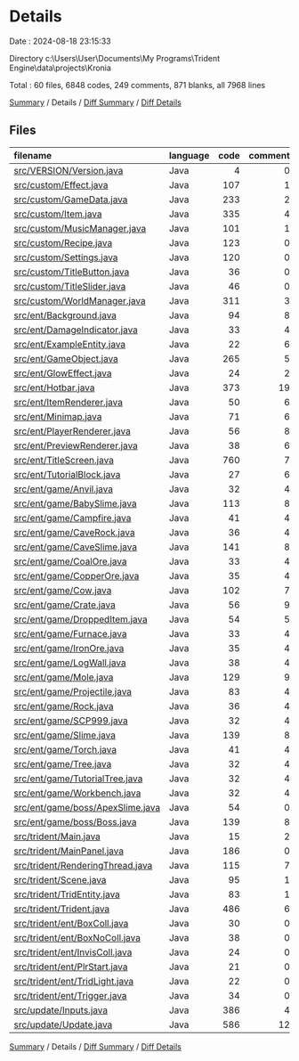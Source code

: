 # Details

Date : 2024-08-18 23:15:33

Directory c:\\Users\\User\\Documents\\My Programs\\Trident Engine\\data\\projects\\Kronia

Total : 60 files,  6848 codes, 249 comments, 871 blanks, all 7968 lines

[Summary](results.md) / Details / [Diff Summary](diff.md) / [Diff Details](diff-details.md)

## Files
| filename | language | code | comment | blank | total |
| :--- | :--- | ---: | ---: | ---: | ---: |
| [src/VERSION/Version.java](/src/VERSION/Version.java) | Java | 4 | 0 | 4 | 8 |
| [src/custom/Effect.java](/src/custom/Effect.java) | Java | 107 | 1 | 15 | 123 |
| [src/custom/GameData.java](/src/custom/GameData.java) | Java | 233 | 2 | 24 | 259 |
| [src/custom/Item.java](/src/custom/Item.java) | Java | 335 | 4 | 11 | 350 |
| [src/custom/MusicManager.java](/src/custom/MusicManager.java) | Java | 101 | 1 | 19 | 121 |
| [src/custom/Recipe.java](/src/custom/Recipe.java) | Java | 123 | 0 | 13 | 136 |
| [src/custom/Settings.java](/src/custom/Settings.java) | Java | 120 | 0 | 8 | 128 |
| [src/custom/TitleButton.java](/src/custom/TitleButton.java) | Java | 36 | 0 | 7 | 43 |
| [src/custom/TitleSlider.java](/src/custom/TitleSlider.java) | Java | 46 | 0 | 8 | 54 |
| [src/custom/WorldManager.java](/src/custom/WorldManager.java) | Java | 311 | 3 | 19 | 333 |
| [src/ent/Background.java](/src/ent/Background.java) | Java | 94 | 8 | 27 | 129 |
| [src/ent/DamageIndicator.java](/src/ent/DamageIndicator.java) | Java | 33 | 4 | 8 | 45 |
| [src/ent/ExampleEntity.java](/src/ent/ExampleEntity.java) | Java | 22 | 6 | 9 | 37 |
| [src/ent/GameObject.java](/src/ent/GameObject.java) | Java | 265 | 5 | 20 | 290 |
| [src/ent/GlowEffect.java](/src/ent/GlowEffect.java) | Java | 24 | 2 | 6 | 32 |
| [src/ent/Hotbar.java](/src/ent/Hotbar.java) | Java | 373 | 19 | 43 | 435 |
| [src/ent/ItemRenderer.java](/src/ent/ItemRenderer.java) | Java | 50 | 6 | 9 | 65 |
| [src/ent/Minimap.java](/src/ent/Minimap.java) | Java | 71 | 6 | 12 | 89 |
| [src/ent/PlayerRenderer.java](/src/ent/PlayerRenderer.java) | Java | 56 | 8 | 8 | 72 |
| [src/ent/PreviewRenderer.java](/src/ent/PreviewRenderer.java) | Java | 38 | 6 | 7 | 51 |
| [src/ent/TitleScreen.java](/src/ent/TitleScreen.java) | Java | 760 | 7 | 28 | 795 |
| [src/ent/TutorialBlock.java](/src/ent/TutorialBlock.java) | Java | 27 | 6 | 9 | 42 |
| [src/ent/game/Anvil.java](/src/ent/game/Anvil.java) | Java | 32 | 4 | 10 | 46 |
| [src/ent/game/BabySlime.java](/src/ent/game/BabySlime.java) | Java | 113 | 8 | 22 | 143 |
| [src/ent/game/Campfire.java](/src/ent/game/Campfire.java) | Java | 41 | 4 | 9 | 54 |
| [src/ent/game/CaveRock.java](/src/ent/game/CaveRock.java) | Java | 36 | 4 | 10 | 50 |
| [src/ent/game/CaveSlime.java](/src/ent/game/CaveSlime.java) | Java | 141 | 8 | 22 | 171 |
| [src/ent/game/CoalOre.java](/src/ent/game/CoalOre.java) | Java | 33 | 4 | 10 | 47 |
| [src/ent/game/CopperOre.java](/src/ent/game/CopperOre.java) | Java | 35 | 4 | 10 | 49 |
| [src/ent/game/Cow.java](/src/ent/game/Cow.java) | Java | 102 | 7 | 15 | 124 |
| [src/ent/game/Crate.java](/src/ent/game/Crate.java) | Java | 56 | 9 | 16 | 81 |
| [src/ent/game/DroppedItem.java](/src/ent/game/DroppedItem.java) | Java | 54 | 5 | 14 | 73 |
| [src/ent/game/Furnace.java](/src/ent/game/Furnace.java) | Java | 33 | 4 | 9 | 46 |
| [src/ent/game/IronOre.java](/src/ent/game/IronOre.java) | Java | 35 | 4 | 10 | 49 |
| [src/ent/game/LogWall.java](/src/ent/game/LogWall.java) | Java | 38 | 4 | 11 | 53 |
| [src/ent/game/Mole.java](/src/ent/game/Mole.java) | Java | 129 | 9 | 19 | 157 |
| [src/ent/game/Projectile.java](/src/ent/game/Projectile.java) | Java | 83 | 4 | 15 | 102 |
| [src/ent/game/Rock.java](/src/ent/game/Rock.java) | Java | 36 | 4 | 10 | 50 |
| [src/ent/game/SCP999.java](/src/ent/game/SCP999.java) | Java | 32 | 4 | 10 | 46 |
| [src/ent/game/Slime.java](/src/ent/game/Slime.java) | Java | 139 | 8 | 22 | 169 |
| [src/ent/game/Torch.java](/src/ent/game/Torch.java) | Java | 41 | 4 | 9 | 54 |
| [src/ent/game/Tree.java](/src/ent/game/Tree.java) | Java | 32 | 4 | 10 | 46 |
| [src/ent/game/TutorialTree.java](/src/ent/game/TutorialTree.java) | Java | 32 | 4 | 10 | 46 |
| [src/ent/game/Workbench.java](/src/ent/game/Workbench.java) | Java | 32 | 4 | 10 | 46 |
| [src/ent/game/boss/ApexSlime.java](/src/ent/game/boss/ApexSlime.java) | Java | 54 | 0 | 10 | 64 |
| [src/ent/game/boss/Boss.java](/src/ent/game/boss/Boss.java) | Java | 139 | 8 | 21 | 168 |
| [src/trident/Main.java](/src/trident/Main.java) | Java | 15 | 2 | 2 | 19 |
| [src/trident/MainPanel.java](/src/trident/MainPanel.java) | Java | 186 | 0 | 42 | 228 |
| [src/trident/RenderingThread.java](/src/trident/RenderingThread.java) | Java | 115 | 7 | 27 | 149 |
| [src/trident/Scene.java](/src/trident/Scene.java) | Java | 95 | 1 | 9 | 105 |
| [src/trident/TridEntity.java](/src/trident/TridEntity.java) | Java | 83 | 1 | 18 | 102 |
| [src/trident/Trident.java](/src/trident/Trident.java) | Java | 486 | 6 | 22 | 514 |
| [src/trident/ent/BoxColl.java](/src/trident/ent/BoxColl.java) | Java | 30 | 0 | 8 | 38 |
| [src/trident/ent/BoxNoColl.java](/src/trident/ent/BoxNoColl.java) | Java | 38 | 0 | 8 | 46 |
| [src/trident/ent/InvisColl.java](/src/trident/ent/InvisColl.java) | Java | 24 | 0 | 7 | 31 |
| [src/trident/ent/PlrStart.java](/src/trident/ent/PlrStart.java) | Java | 21 | 0 | 6 | 27 |
| [src/trident/ent/TridLight.java](/src/trident/ent/TridLight.java) | Java | 22 | 0 | 7 | 29 |
| [src/trident/ent/Trigger.java](/src/trident/ent/Trigger.java) | Java | 34 | 0 | 8 | 42 |
| [src/update/Inputs.java](/src/update/Inputs.java) | Java | 386 | 4 | 20 | 410 |
| [src/update/Update.java](/src/update/Update.java) | Java | 586 | 12 | 59 | 657 |

[Summary](results.md) / Details / [Diff Summary](diff.md) / [Diff Details](diff-details.md)